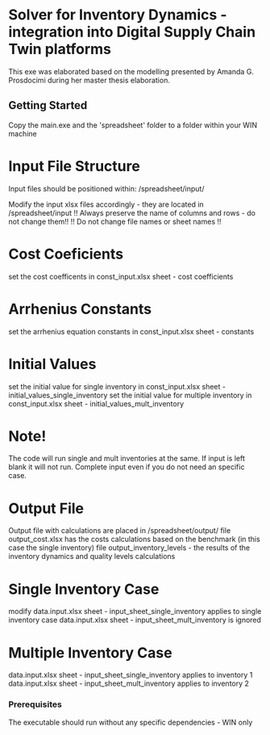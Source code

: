 # Solver for Inventory Dynamics - integration into Digital Supply Chain Twin platforms

This exe was elaborated based on the modelling presented by Amanda G. Prosdocimi during her master thesis elaboration.

## Getting Started

Copy the main.exe and the 'spreadsheet' folder to a folder within your WIN machine

# Input File Structure
Input files should be positioned within:
/spreadsheet/input/
 
Modify the input xlsx files accordingly - they are located in /spreadsheet/input
!! Always preserve the name of columns and rows - do not change them!!
!! Do not change file names or sheet names !!

# Cost Coeficients 
set the cost coefficents in const_input.xlsx sheet - cost coefficients

# Arrhenius Constants
set the arrhenius equation constants in const_input.xlsx sheet - constants

# Initial Values 
set the initial value for single inventory in const_input.xlsx sheet - initial_values_single_inventory
set the initial value for multiple inventory in const_input.xlsx sheet - initial_values_mult_inventory

# Note!
The code will run single and mult inventories at the same. If input is left blank it will not run. Complete input even if you do not need an specific case. 

# Output File

Output file with calculations are placed in /spreadsheet/output/
file output_cost.xlsx has the costs calculations based on the benchmark (in this case the single inventory)
file output_inventory_levels - the results of the inventory dynamics and quality levels calculations

# Single Inventory Case
modify data.input.xlsx sheet - input_sheet_single_inventory applies to single inventory case
data.input.xlsx sheet - input_sheet_mult_inventory is ignored

# Multiple Inventory Case
data.input.xlsx sheet - input_sheet_single_inventory applies to inventory 1
data.input.xlsx sheet - input_sheet_mult_inventory applies to inventory 2

### Prerequisites

The executable should run without any specific dependencies - WIN only

